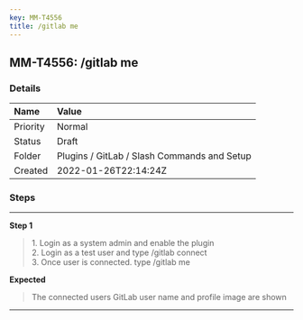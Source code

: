 ```yaml
---
key: MM-T4556
title: /gitlab me
---
```


## MM-T4556: /gitlab me

### Details

| Name     | Value                                       |
| :------- | :------------------------------------------ |
| Priority | Normal                                      |
| Status   | Draft                                       |
| Folder   | Plugins / GitLab / Slash Commands and Setup |
| Created  | 2022-01-26T22:14:24Z                        |

### Steps

<hr/>

**Step 1**

> <article>1. Login as a system admin and enable the plugin<br />2. Login as a test user and type /gitlab connect <br />3. Once user is connected. type /gitlab me</article>

**Expected**

> <article>The connected users GitLab user name and profile image are shown</article>

<hr/>
